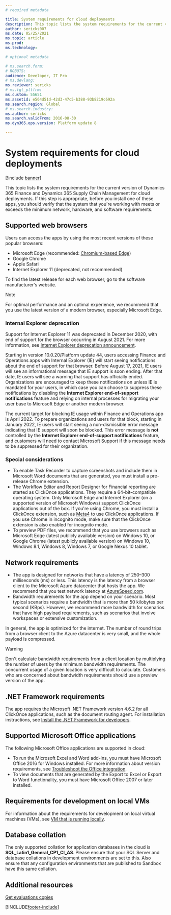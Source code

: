 ```yaml
---
# required metadata

title: System requirements for cloud deployments
description: This topic lists the system requirements for the current version of Finance and Operations apps.
author: sericks007
ms.date: 05/25/2021
ms.topic: article
ms.prod: 
ms.technology: 

# optional metadata

# ms.search.form: 
# ROBOTS: 
audience: Developer, IT Pro
# ms.devlang: 
ms.reviewer: sericks
# ms.tgt_pltfrm: 
ms.custom: 55651
ms.assetid: e564d51d-42d3-47c5-b388-93b8219c692a
ms.search.region: Global
# ms.search.industry: 
ms.author: sericks
ms.search.validFrom: 2016-08-30
ms.dyn365.ops.version: Platform update 8

---
```


# System requirements for cloud deployments

[!include [banner](../includes/banner.md)]

This topic lists the system requirements for the current version of Dynamics 365 Finance and Dynamics 365 Supply Chain Management for cloud deployments. If this step is appropriate, before you install one of these apps, you should verify that the system that you're working with meets or exceeds the minimum network, hardware, and software requirements.

## Supported web browsers

Users can access the apps by using the most recent versions of these popular browsers: 

- Microsoft Edge (recommended: [Chromium-based Edge](https://support.microsoft.com/microsoft-edge/download-the-new-microsoft-edge-based-on-chromium-0f4a3dd7-55df-60f5-739f-00010dba52cf))
- Google Chrome
- Apple Safari
- Internet Explorer 11 (deprecated, not recommended)

To find the latest release for each web browser, go to the software manufacturer's website.

> [!NOTE]
> For optimal performance and an optimal experience, we recommend that you use the latest version of a modern browser, especially Microsoft Edge. 

### Internal Explorer deprecation 
Support for Internet Explorer 11 was deprecated in December 2020, with end of support for the browser occurring in August 2021. For more information, see [Internet Explorer deprecation announcement](../../dev-itpro/get-started/removed-deprecated-features-platform-updates.md#platform-updates-for-version-10015-of-finance-and-operations-apps).

Starting in version 10.0.20/Platform update 44, users accessing Finance and Operations apps with Internal Explorer (IE) will start seeing notifications about the end of support for that browser. Before August 17, 2021, IE users will see an informational message that IE support is soon ending. After that date, IE users will see a warning that support has officially ended. Organizations are encouraged to keep these notifications on unless IE is mandated for your users, in which case you can choose to suppress these notifications by disabling the **Internet Explorer end-of-support notifications** feature and relying on internal processes for migrating your user base to Microsoft Edge or another modern browser. 

The current target for blocking IE usage within Finance and Operations app is April 2022. To prepare organizations and users for that block, starting in January 2022, IE users will start seeing a non-dismissible error message indicating that IE support will soon be blocked. This error message is **not** controlled by the **Internet Explorer end-of-support notifications** feature, and customers will need to contact Microsoft Support if this message needs to be suppressed for their organization.    

### Special considerations
- To enable Task Recorder to capture screenshots and include them in Microsoft Word documents that are generated, you must install a pre-release Chrome extension.
- The Workflow Editor and Report Designer for Financial reporting are started as ClickOnce applications. They require a 64-bit-compatible operating system. Only Microsoft Edge and Internet Explorer (on a supported version of Microsoft Windows) support ClickOnce applications out of the box. If you're using Chrome, you must install a ClickOnce extension, such as [Meta4](https://chrome.google.com/webstore/detail/meta4-clickonce-launcher/jkncabbipkgbconhaajbapbhokpbgkdc) to use ClickOnce applications. If you use Chrome in incognito mode, make sure that the ClickOnce extension is also enabled for incognito mode.
- To preview PDF files, we recommend that you use browsers such as Microsoft Edge (latest publicly available version) on Windows 10, or Google Chrome (latest publicly available version) on Windows 10, Windows 8.1, Windows 8, Windows 7, or Google Nexus 10 tablet.
## Network requirements

- The app is designed for networks that have a latency of 250–300 milliseconds (ms) or less. This latency is the latency from a browser client to the Microsoft Azure datacenter that hosts the app. We recommend that you test network latency at [AzureSpeed.com](https://www.azurespeed.com).
- Bandwidth requirements for the app depend on your scenario. Most typical scenarios require a bandwidth that is more than 50 kilobytes per second (KBps). However, we recommend more bandwidth for scenarios that have high payload requirements, such as scenarios that involve workspaces or extensive customization.

In general, the app is optimized for the internet. The number of round trips from a browser client to the Azure datacenter is very small, and the whole payload is compressed.

> [!WARNING]
> Don't calculate bandwidth requirements from a client location by multiplying the number of users by the minimum bandwidth requirements. The concurrent usage of a given location is very difficult to calculate. Customers who are concerned about bandwidth requirements should use a preview version of the app.

## .NET Framework requirements

The app requires the Microsoft .NET Framework version 4.6.2 for all ClickOnce applications, such as the document routing agent. For installation instructions, see [Install the .NET Framework for developers](/dotnet/framework/install/guide-for-developers).

## Supported Microsoft Office applications

The following Microsoft Office applications are supported in cloud:

- To run the Microsoft Excel and Word add-ins, you must have Microsoft Office 2016 for Windows installed. For more information about version requirements, see [Troubleshoot the Office integration](../../dev-itpro/office-integration/office-integration-troubleshooting.md).
- To view documents that are generated by the Export to Excel or Export to Word functionality, you must have Microsoft Office 2007 or later installed.

## Requirements for development on local VMs

For information about the requirements for development on local virtual machines (VMs), see [VM that is running locally](../../dev-itpro/dev-tools/access-instances.md#vm-that-is-running-locally).

## Database collation

The only supported collation for application databases in the cloud is **SQL\_Latin1\_General\_CP1\_CI\_AS**. Please ensure that your SQL Server and database collations in development environments are set to this. Also ensure that any configuration environments that are published to Sandbox have this same collation.

## Additional resources

[Get evaluations copies](../../dev-itpro/dev-tools/get-evaluation-copy.md)


[!INCLUDE[footer-include](../../../includes/footer-banner.md)]
